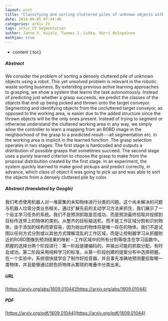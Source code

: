 ```yaml
---
layout: post
title: "Classifying and sorting cluttered piles of unknown objects with robots: a learning approach"
date: 2016-09-05 07:44:40
categories: arXiv_CV
tags: arXiv_CV Segmentation
author: Janne V. Kujala, Tuomas J. Lukka, Harri Holopainen
mathjax: true
---
```


* content
{:toc}

##### Abstract
We consider the problem of sorting a densely cluttered pile of unknown objects using a robot. This yet unsolved problem is relevant in the robotic waste sorting business. By extending previous active learning approaches to grasping, we show a system that learns the task autonomously. Instead of predicting just whether a grasp succeeds, we predict the classes of the objects that end up being picked and thrown onto the target conveyor. Segmenting and identifying objects from the uncluttered target conveyor, as opposed to the working area, is easier due to the added structure since the thrown objects will be the only ones present. Instead of trying to segment or otherwise understand the cluttered working area in any way, we simply allow the controller to learn a mapping from an RGBD image in the neighborhood of the grasp to a predicted result---all segmentation etc. in the working area is implicit in the learned function. The grasp selection operates in two stages: The first stage is hardcoded and outputs a distribution of possible grasps that sometimes succeed. The second stage uses a purely learned criterion to choose the grasp to make from the proposal distribution created by the first stage. In an experiment, the system quickly learned to make good pickups and predict correctly, in advance, which class of object it was going to pick up and was able to sort the objects from a densely cluttered pile by color.

##### Abstract (translated by Google)
我们考虑使用机器人对一堆密集的未知物体进行分类的问题。这个尚未解决的问题与机器人垃圾分类业务相关。通过扩展先前的主动学习方法来抓住，我们展示了一个自主学习任务的系统。我们不是预测抓取是否成功，而是预测最终拾取并投掷到目标传送带上的物体的类别。从整齐的目标输送机，而不是工作区域分割和识别物体，由于添加的结构而更容易，因为抛出的物体将是唯一存在的物体。我们不是试图以任何方式分割或以其他方式理解混乱的工作区域，而是让控制器学习从抓握附近的RGBD图像到预测结果的映射 - 工作区域中的所有分割等隐含在学习函数中。把握的选择分两个阶段进行：第一阶段是硬编码的，并输出可能的抓取分配，有时会成功。第二阶段采用纯粹学习的标准，从第一阶段创建的提案分布中选择把握。在一个实验中，系统很快就学会了制作好拾音器，并且事先准确地预测要拾取哪一类物体，并且能够通过颜色将物体从繁琐的堆叠中分类出来。

##### URL
[https://arxiv.org/abs/1609.01044](https://arxiv.org/abs/1609.01044)

##### PDF
[https://arxiv.org/pdf/1609.01044](https://arxiv.org/pdf/1609.01044)

